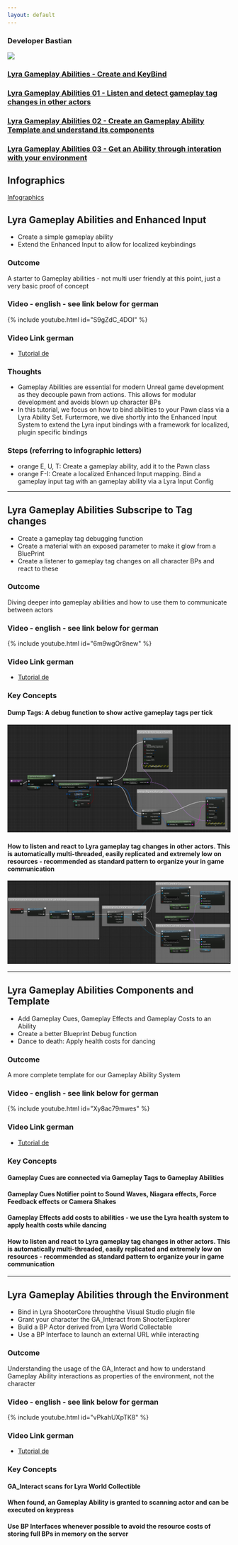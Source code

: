 ```yaml
---
layout: default
---
```

### Developer Bastian

<img src="{{site.url}}/www/assets/images/abilities_en.png" style="display: block; margin: auto;" class="medium-zoom-image" />

### [Lyra Gameplay Abilities - Create and KeyBind](#lyra-gameplay-abilities-and-enhanced-input)
### [Lyra Gameplay Abilities 01 - Listen and detect gameplay tag changes in other actors](#lyra-gameplay-abilities-subscripe-to-tag-changes)
### [Lyra Gameplay Abilities 02 - Create an Gameplay Ability Template and understand its components](#lyra-gameplay-abilities-components-and-template)
### [Lyra Gameplay Abilities 03 - Get an Ability through interation with your environment](#lyra-gameplay-abilities-through-the-environment)

## Infographics
[Infographics](https://github.com/DeveloperBastian/Unreal-Lyra-Concepts/blob/main/infographics/Unreal%20Lyra.pdf)

## Lyra Gameplay Abilities and Enhanced Input
*	Create a simple gameplay ability
*	Extend the Enhanced Input to allow for localized keybindings

### Outcome
A starter to Gameplay abilities - not multi user friendly at this point, just a very basic proof of concept

### Video - english - see link below for german
{% include youtube.html id="S9gZdC_4DOI" %}

### Video Link german
*	[Tutorial de](https://youtu.be/L2pJ7EZgras)


### Thoughts
*	Gameplay Abilities are essential for modern Unreal game development as they decouple pawn from actions. This allows for modular development and avoids blown up character BPs
*	In this tutorial, we focus on how to bind abilities to your Pawn class via a Lyra Ability Set. Furtermore, we dive shortly into the Enhanced Input System to extend the Lyra input bindings with a framework for localized, plugin specific bindings

### Steps (referring to infographic letters)
*	orange E, U, T: 	Create a gameplay ability, add it to the Pawn class
*	orange F-I:			Create a localized Enhanced Input mapping. Bind a gameplay input tag with an gameplay ability via a Lyra Input Config

***

## Lyra Gameplay Abilities Subscripe to Tag changes
*	Create a gameplay tag debugging function
*	Create a material with an exposed parameter to make it glow from a BluePrint
*	Create a listener to gameplay tag changes on all character BPs and react to these

### Outcome
Diving deeper into gameplay abilities and how to use them to communicate between actors

### Video - english - see link below for german
{% include youtube.html id="6m9wgOr8new" %}

### Video Link german
*	[Tutorial de](https://youtu.be/BQVGnqnVfJY)

### Key Concepts
####	Dump Tags: A debug function	to show active gameplay tags per tick
![Lyra Gameplay Tag - Debugging function BluePrint](/assets/images/abilities02_dump_tags.png)

####	How to listen and react to Lyra gameplay tag changes in other actors. This is automatically multi-threaded, easily replicated and extremely low on resources - recommended as standard pattern to organize your in game communication
![Subscribe to changes in gamepay tags of other actors](/assets/images/abilities02_sunscripe_to_gameplay_tag_changes.png)

***

## Lyra Gameplay Abilities Components and Template
*	Add Gameplay Cues, Gameplay Effects and Gameplay Costs to an Ability
*	Create a better Blueprint Debug function
*	Dance to death: Apply health costs for dancing

### Outcome
A more complete template for our Gameplay Ability System

### Video - english - see link below for german
{% include youtube.html id="Xy8ac79mwes" %}

### Video Link german
*	[Tutorial de](https://youtu.be/9wQtZi9TMc4)

### Key Concepts
####	Gameplay Cues are connected via Gameplay Tags to Gameplay Abilities
####	Gameplay Cues Notifier point to Sound Waves, Niagara effects, Force Feedback effects or Camera Shakes
####	Gameplay Effects add costs to abilities - we use the Lyra health system to apply health costs while dancing
####	How to listen and react to Lyra gameplay tag changes in other actors. This is automatically multi-threaded, easily replicated and extremely low on resources - recommended as standard pattern to organize your in game communication

***

## Lyra Gameplay Abilities through the Environment
*	Bind in Lyra ShooterCore throughthe Visual Studio plugin file
*	Grant your character the GA_Interact from ShooterExplorer
*	Build a BP Actor derived from Lyra World Collectable
*	Use a BP Interface to launch an external URL while interacting

### Outcome
Understanding the usage of the GA_Interact and how to understand Gameplay Ability interactions as properties of the environment, not the character

### Video - english - see link below for german
{% include youtube.html id="vPkahUXpTK8" %}

### Video Link german
*	[Tutorial de](https://youtu.be/RoAFZHc9lzI)

### Key Concepts
####	GA_Interact scans for Lyra World Collectible
####	When found, an Gameplay Ability is granted to scanning actor and can be executed on keypress
####	Use BP Interfaces whenever possible to avoid the resource costs of storing full BPs in memory on the server


